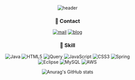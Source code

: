 
<div align="center">

![header](https://capsule-render.vercel.app/api?type=waving&color=auto&height=300&section=header&text=hagulu%20developer&fontSize=80&animation=fadeIn&fontAlignY=38)
  
   
### 📧 Contact  

[![mail](https://img.shields.io/badge/lecture@hagulu.com-EA4335?style=flat-square&logo=GMail&logoColor=white)](mailto:lecture@hagulu.com)
 [![blog](https://img.shields.io/badge/Blog-EA4335?style=flat-square&logo=Blog&logoColor=white)](http://hagulu.com)

### 💪 Skill

![Java](https://img.shields.io/badge/java-%23ED8B00.svg?style=for-the-badge&logo=java&logoColor=white)
![HTML5](https://img.shields.io/badge/html5-%23E34F26.svg?style=for-the-badge&logo=html5&logoColor=white)
![jQuery](https://img.shields.io/badge/jquery-%230769AD.svg?style=for-the-badge&logo=jquery&logoColor=white)
![JavaScript](https://img.shields.io/badge/javascript-%23323330.svg?style=for-the-badge&logo=javascript&logoColor=%23F7DF1E)
![CSS3](https://img.shields.io/badge/css3-%231572B6.svg?style=for-the-badge&logo=css3&logoColor=white)
![Spring](https://img.shields.io/badge/spring-%236DB33F.svg?style=for-the-badge&logo=spring&logoColor=white)  
![Eclipse](https://img.shields.io/badge/Eclipse-FE7A16.svg?style=for-the-badge&logo=Eclipse&logoColor=white)
![MySQL](https://img.shields.io/badge/mysql-%2300f.svg?style=for-the-badge&logo=mysql&logoColor=white)
![AWS](https://img.shields.io/badge/AWS-%23FF9900.svg?style=for-the-badge&logo=amazon-aws&logoColor=white)

  ![Anurag's GitHub stats](https://github-readme-stats.vercel.app/api?username=dulumary&&show_icons=true&theme=default)

</div>



